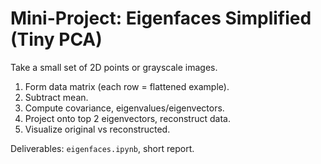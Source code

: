 <!-- Math rendered using GitHub Markdown: use $...$ and $$...$$ -->

# Mini-Project: Eigenfaces Simplified (Tiny PCA)

Take a small set of 2D points or grayscale images.
1. Form data matrix (each row = flattened example).
2. Subtract mean.
3. Compute covariance, eigenvalues/eigenvectors.
4. Project onto top 2 eigenvectors, reconstruct data.
5. Visualize original vs reconstructed.

Deliverables: `eigenfaces.ipynb`, short report.
